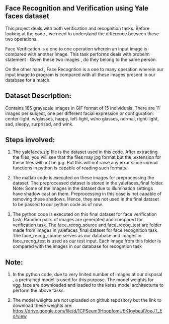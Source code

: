 Face Recognition and Verification using Yale faces dataset
----------------------------------------------------------

This project deals with both verification and recognition tasks. Before looking at the code , we need to understand the difference between these two operations. 

Face Verification is a one to one operation wherein an input image is compared with another image.  This task performs deals with probelm statement : Given these two images , do they belong to the same person.

On the other hand , Face Recogntion is a one to many operation wherein our input image to program is compared with all these images present in our database for a match. 


Dataset Description:
--------------------

Contains 165 grayscale images in GIF format of 15 individuals. There are 11 images per subject, one per different facial expression or configuration: center-light, w/glasses, happy, left-light, w/no glasses, normal, right-light, sad, sleepy, surprised, and wink.


Steps involved:
---------------

1. The yalefaces.zip file is the dataset used in this code. After extracting the files, you will see that the files may jpg format but the .extension for these files will not be jpg. But this will not raise any error since imread functions in python is capable of reading such formats. 

2. The matlab code is executed on these images for preprocessing the dataset. The preprocessed dataset is stored in the yalefaces_final folder.
Note: Some of the images in the dataset due to illumination settings have shadow cast on them. Preprocessing in this case is not capable of removing these shadows. Hence, they are not used in the final dataset to be passed to our python code as of now. 

3. The python code is executed on this final dataset for face verification task. Random pairs of images are generated and compared for verification task. The face_recog_source and face_recog_test are folder made from images in yalefaces_final dataset for face recognition task. The face_recog_source serves as our database and images in face_recog_test is used as our test input. Each image from this folder is compared with the images in our database for recogntion task


Note:
-----
1. In the python code, due to very linited number of images at our disposal , a pretrained model is used for this purpose. The model weights for vgg_face are downloaded and loaded to the keras model architecturte to perform the above tasks.

2. The model weights are not uploaded on github repository but the link to download these weights are: https://drive.google.com/file/d/1CPSeum3HpopfomUEK1gybeuIVoeJT_Eo/view

